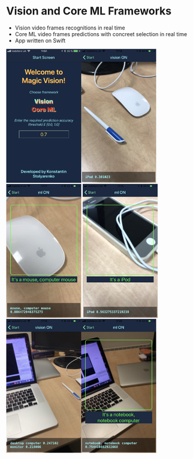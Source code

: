 # Vision and Core ML Frameworks 

* Vision video frames recognitions in real time 
* Core ML video frames predictions with concreet selection in real time 
* App written on Swift 

<img width="200" alt="portfolio_view" src="https://github.com/KonstantinSt77/VisionRealTime/blob/master/ScreenShots/coremlvision1.png"><img width="200" alt="portfolio_view" src="https://github.com/KonstantinSt77/VisionRealTime/blob/master/ScreenShots/coremlvision5.png"><img width="200" alt="portfolio_view" src="https://github.com/KonstantinSt77/VisionRealTime/blob/master/ScreenShots/coremlvision3.png">
<img width="200" alt="portfolio_view" src="https://github.com/KonstantinSt77/VisionRealTime/blob/master/ScreenShots/coremlvision4.png"><img width="200" alt="portfolio_view" src="https://github.com/KonstantinSt77/VisionRealTime/blob/master/ScreenShots/coremlvision6.png"><img width="200" alt="portfolio_view" src="https://github.com/KonstantinSt77/VisionRealTime/blob/master/ScreenShots/coremlvision7.png">




